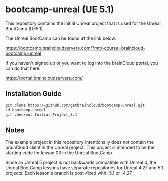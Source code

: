 # bootcamp-unreal (UE 5.1)

This repository contains the initial Unreal project that is used for the Unreal BootCamp (UE5.1).

The Unreal BootCamp can be found at the link below:

https://bootcamp.braincloudservers.com/?mto-course=braincloud-bootcamp-unreal


If you haven't signed up or you want to log into the brainCloud portal, you can do that here:

https://portal.braincloudservers.com/


## Installation Guide

```bash
git clone https://github.com/getbraincloud/bootcamp-unreal.git
cd bootcamp-unreal
git checkout Initial-Project_5.1
```

## Notes

The example project in this repository intentionally does not contain the brainCloud client in the Unreal project. This project is intended to be the starting code for lesson 03 in the Unreal BootCamp.

Since an Unreal 5 project is not backwards compatible with Unreal 4, the Unreal BootCamp lessons have separate repositories for Unreal 4.27 and 5.1 projects. Each lesson's branch is post-fixed with _5.1 or _4.27.
